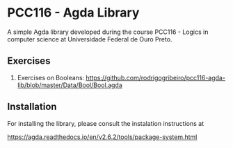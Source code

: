 PCC116 - Agda Library
============================

A simple Agda library developed during the course PCC116 - Logics in computer science at
Universidade Federal de Ouro Preto.

Exercises
-----------

1. Exercises on Booleans: <https://github.com/rodrigogribeiro/pcc116-agda-lib/blob/master/Data/Bool/Bool.agda>


Installation
--------------

For installing the library, please consult the instalation instructions at

<https://agda.readthedocs.io/en/v2.6.2/tools/package-system.html>
